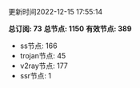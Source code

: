 更新时间2022-12-15 17:55:14

**总订阅: 73**
**总节点: 1150**
**有效节点: 389**
- ss节点: 166
- trojan节点: 45
- v2ray节点: 177
- ssr节点: 1
